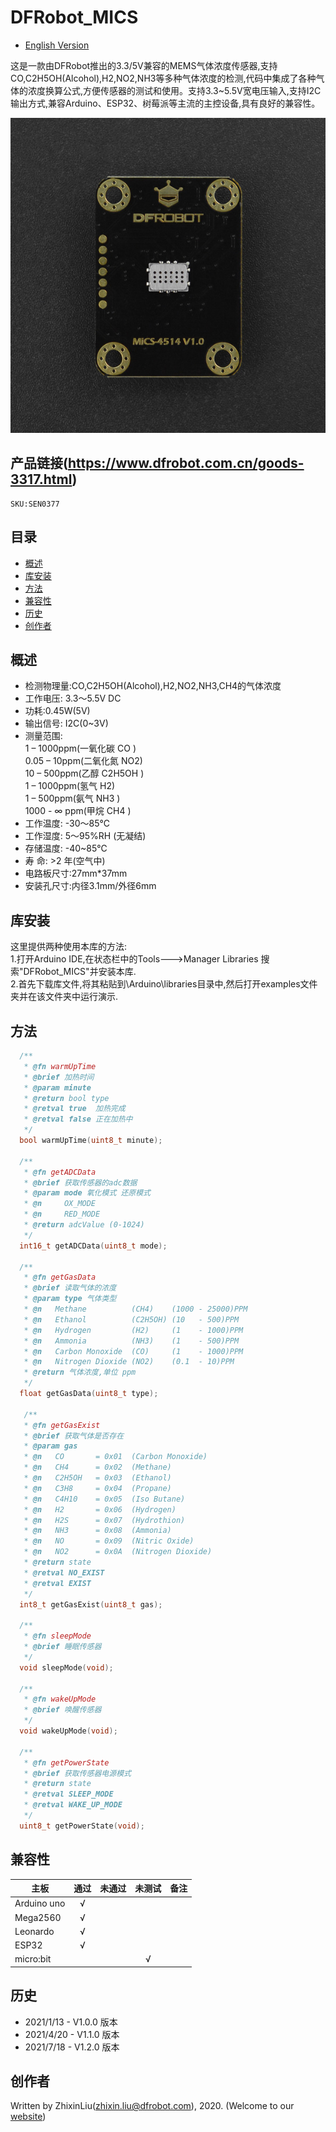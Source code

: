 # DFRobot_MICS
- [English Version](./README.md)

这是一款由DFRobot推出的3.3/5V兼容的MEMS气体浓度传感器,支持CO,C2H5OH(Alcohol),H2,NO2,NH3等多种气体浓度的检测,代码中集成了各种气体的浓度换算公式,方便传感器的测试和使用。支持3.3~5.5V宽电压输入,支持I2C输出方式,兼容Arduino、ESP32、树莓派等主流的主控设备,具有良好的兼容性。<br>

![正反面svg效果图](resources/images/SEN0377.jpg)

## 产品链接(https://www.dfrobot.com.cn/goods-3317.html)

    SKU:SEN0377

## 目录

* [概述](#概述)
* [库安装](#库安装)
* [方法](#方法)
* [兼容性](#兼容性y)
* [历史](#历史)
* [创作者](#创作者)

## 概述

- 检测物理量:CO,C2H5OH(Alcohol),H2,NO2,NH3,CH4的气体浓度<br>
- 工作电压: 3.3～5.5V DC<br>
- 功耗:0.45W(5V)<br>
- 输出信号: I2C(0~3V)<br>
- 测量范围:<br>
1 – 1000ppm(一氧化碳 CO )<br>
0.05 – 10ppm(二氧化氮 NO2)<br>
10 – 500ppm(乙醇 C2H5OH )<br>
1 – 1000ppm(氢气 H2)<br>
1 – 500ppm(氨气 NH3 )<br>
1000 - ∞ ppm(甲烷 CH4 )<br>
- 工作温度: -30～85℃<br>
- 工作湿度: 5～95%RH (无凝结)<br>
- 存储温度: -40~85℃<br>
- 寿 命: >2 年(空气中)<br>
- 电路板尺寸:27mm*37mm<br>
- 安装孔尺寸:内径3.1mm/外径6mm<br>

## 库安装
这里提供两种使用本库的方法:<br>
1.打开Arduino IDE,在状态栏中的Tools--->Manager Libraries 搜索"DFRobot_MICS"并安装本库.<br>
2.首先下载库文件,将其粘贴到\Arduino\libraries目录中,然后打开examples文件夹并在该文件夹中运行演示.<br>

## 方法

```C++
  /**
   * @fn warmUpTime
   * @brief 加热时间
   * @param minute 
   * @return bool type
   * @retval true  加热完成
   * @retval false 正在加热中
   */
  bool warmUpTime(uint8_t minute);

  /**
   * @fn getADCData
   * @brief 获取传感器的adc数据
   * @param mode 氧化模式 还原模式
   * @n     OX_MODE
   * @n     RED_MODE
   * @return adcValue (0-1024)
   */
  int16_t getADCData(uint8_t mode);

  /**
   * @fn getGasData
   * @brief 读取气体的浓度
   * @param type 气体类型
   * @n   Methane          (CH4)    (1000 - 25000)PPM
   * @n   Ethanol          (C2H5OH) (10   - 500)PPM
   * @n   Hydrogen         (H2)     (1    - 1000)PPM
   * @n   Ammonia          (NH3)    (1    - 500)PPM
   * @n   Carbon Monoxide  (CO)     (1    - 1000)PPM
   * @n   Nitrogen Dioxide (NO2)    (0.1  - 10)PPM
   * @return 气体浓度,单位 ppm
   */
  float getGasData(uint8_t type);

   /**
   * @fn getGasExist
   * @brief 获取气体是否存在
   * @param gas
   * @n   CO       = 0x01  (Carbon Monoxide)
   * @n   CH4      = 0x02  (Methane)
   * @n   C2H5OH   = 0x03  (Ethanol)
   * @n   C3H8     = 0x04  (Propane)
   * @n   C4H10    = 0x05  (Iso Butane)
   * @n   H2       = 0x06  (Hydrogen)
   * @n   H2S      = 0x07  (Hydrothion)
   * @n   NH3      = 0x08  (Ammonia)
   * @n   NO       = 0x09  (Nitric Oxide)
   * @n   NO2      = 0x0A  (Nitrogen Dioxide)
   * @return state
   * @retval NO_EXIST
   * @retval EXIST
   */
  int8_t getGasExist(uint8_t gas);

  /**
   * @fn sleepMode
   * @brief 睡眠传感器
   */ 
  void sleepMode(void);

  /**
   * @fn wakeUpMode
   * @brief 唤醒传感器
   */ 
  void wakeUpMode(void);

  /**
   * @fn getPowerState
   * @brief 获取传感器电源模式
   * @return state
   * @retval SLEEP_MODE
   * @retval WAKE_UP_MODE
   */ 
  uint8_t getPowerState(void);
```

## 兼容性

| 主板        | 通过 | 未通过 | 未测试 | 备注 |
| ----------- | :--: | :----: | :----: | ---- |
| Arduino uno |  √   |        |        |      |
| Mega2560    |  √   |        |        |      |
| Leonardo    |  √   |        |        |      |
| ESP32       |  √   |        |        |      |
| micro:bit   |      |        |   √    |      |


## 历史

- 2021/1/13 - V1.0.0 版本
- 2021/4/20 - V1.1.0 版本
- 2021/7/18 - V1.2.0 版本

## 创作者

Written by ZhixinLiu(zhixin.liu@dfrobot.com), 2020. (Welcome to our [website](https://www.dfrobot.com/))